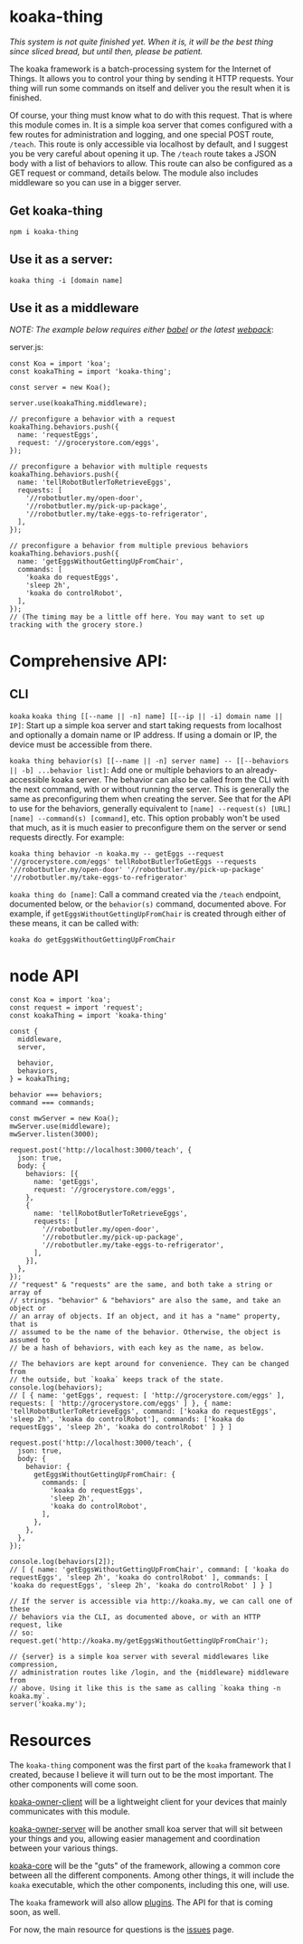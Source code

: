 # koaka-thing

*This system is not quite finished yet. When it is, it will be the best thing since sliced bread, but until then, please be patient.*

The koaka framework is a batch-processing system for the Internet of Things. It allows you to control your thing by sending it HTTP requests. Your thing will run some commands on itself and deliver you the result when it is finished.

Of course, your thing must know what to do with this request. That is where this module comes in. It is a simple koa server that comes configured with a few routes for administration and logging, and one special POST route, `/teach`. This route is only accessible via localhost by default, and I suggest you be very careful about opening it up. The `/teach` route takes a JSON body with a list of behaviors to allow. This route can also be configured as a GET request or command, details below. The module also includes middleware so you can use in a bigger server.

## Get koaka-thing

    npm i koaka-thing

## Use it as a server:

    koaka thing -i [domain name]

## Use it as a middleware
*NOTE: The example below requires either [babel][] or the latest [webpack][]*:

server.js:

```
const Koa = import 'koa';
const koakaThing = import 'koaka-thing';

const server = new Koa();

server.use(koakaThing.middleware);

// preconfigure a behavior with a request
koakaThing.behaviors.push({
  name: 'requestEggs',
  request: '//grocerystore.com/eggs',
});

// preconfigure a behavior with multiple requests
koakaThing.behaviors.push({
  name: 'tellRobotButlerToRetrieveEggs',
  requests: [
    '//robotbutler.my/open-door',
    '//robotbutler.my/pick-up-package',
    '//robotbutler.my/take-eggs-to-refrigerator',
  ],
});

// preconfigure a behavior from multiple previous behaviors
koakaThing.behaviors.push({
  name: 'getEggsWithoutGettingUpFromChair',
  commands: [
    'koaka do requestEggs',
    'sleep 2h',
    'koaka do controlRobot',
  ],
});
// (The timing may be a little off here. You may want to set up tracking with the grocery store.)
```

# Comprehensive API:

## CLI

`koaka`
`koaka thing [[--name || -n] name] [[--ip || -i] domain name || IP]`: Start up a simple koa server and start taking requests from localhost and optionally a domain name or IP address. If using a domain or IP, the device must be accessible from there.

`koaka thing behavior(s) [[--name || -n] server name] -- [[--behaviors || -b] ...behavior list]`: Add one or multiple behaviors to an already-accessible koaka server. The behavior can also be called from the CLI with the next command, with or without running the server. This is generally the same as preconfiguring them when creating the server. See that for the API to use for the behaviors, generally equivalent to `[name] --request(s) [URL] [name] --command(s) [command]`, etc. This option probably won't be used that much, as it is much easier to preconfigure them on the server or send requests directly. For example:

    koaka thing behavior -n koaka.my -- getEggs --request '//grocerystore.com/eggs' tellRobotButlerToGetEggs --requests '//robotbutler.my/open-door' '//robotbutler.my/pick-up-package' '//robotbutler.my/take-eggs-to-refrigerator'

`koaka thing do [name]`: Call a command created via the `/teach` endpoint, documented below, or the `behavior(s)` command, documented above. For example, if `getEggsWithoutGettingUpFromChair` is created through either of these means, it can be called with:

    koaka do getEggsWithoutGettingUpFromChair

# node API

```
const Koa = import 'koa';
const request = import 'request';
const koakaThing = import 'koaka-thing'

const {
  middleware,
  server,

  behavior,
  behaviors,
} = koakaThing;

behavior === behaviors;
command === commands;

const mwServer = new Koa();
mwServer.use(middleware);
mwServer.listen(3000);

request.post('http://localhost:3000/teach', {
  json: true,
  body: {
    behaviors: [{
      name: 'getEggs',
      request: '//grocerystore.com/eggs',
    },
    {
      name: 'tellRobotButlerToRetrieveEggs',
      requests: [
        '//robotbutler.my/open-door',
        '//robotbutler.my/pick-up-package',
        '//robotbutler.my/take-eggs-to-refrigerator',
      ],
    }],
  },
});
// "request" & "requests" are the same, and both take a string or array of
// strings. "behavior" & "behaviors" are also the same, and take an object or
// an array of objects. If an object, and it has a "name" property, that is
// assumed to be the name of the behavior. Otherwise, the object is assumed to
// be a hash of behaviors, with each key as the name, as below.

// The behaviors are kept around for convenience. They can be changed from
// the outside, but `koaka` keeps track of the state.
console.log(behaviors);
// [ { name: 'getEggs', request: [ 'http://grocerystore.com/eggs' ], requests: [ 'http://grocerystore.com/eggs' ] }, { name: 'tellRobotButlerToRetrieveEggs', command: ['koaka do requestEggs', 'sleep 2h', 'koaka do controlRobot'], commands: ['koaka do requestEggs', 'sleep 2h', 'koaka do controlRobot' ] } ]

request.post('http://localhost:3000/teach', {
  json: true,
  body: {
    behavior: {
      getEggsWithoutGettingUpFromChair: {
        commands: [
          'koaka do requestEggs',
          'sleep 2h',
          'koaka do controlRobot',
        ],
      },
    },
  },
});

console.log(behaviors[2]);
// [ { name: 'getEggsWithoutGettingUpFromChair', command: [ 'koaka do requestEggs', 'sleep 2h', 'koaka do controlRobot' ], commands: [ 'koaka do requestEggs', 'sleep 2h', 'koaka do controlRobot' ] } ]

// If the server is accessible via http://koaka.my, we can call one of these
// behaviors via the CLI, as documented above, or with an HTTP request, like
// so:
request.get('http://koaka.my/getEggsWithoutGettingUpFromChair');

// {server} is a simple koa server with several middlewares like compression,
// administration routes like /login, and the {middleware} middleware from
// above. Using it like this is the same as calling `koaka thing -n koaka.my`.
server('koaka.my');
```

# Resources

The `koaka-thing` component was the first part of the `koaka` framework that I created, because I believe it will turn out to be the most important. The other components will come soon.

[koaka-owner-client][] will be  a lightweight client for your devices that mainly communicates with this module.

[koaka-owner-server][] will be another small koa server that will sit between your things and you, allowing easier management and coordination between your various things.

[koaka-core][] will be the "guts" of the framework, allowing a common core between all the different components. Among other things, it will include the `koaka` executable, which the other components, including this one, will use.

The `koaka` framework will also allow [plugins][koaka-plugins]. The API for that is coming soon, as well.

For now, the main resource for questions is the [issues][issues] page.

[babel]: http://babeljs.io
[webpack]: http://webpack.js.org
[koaka-owner-client]: http://github.com/trisys3/koaka-owner-client
[koaka-owner-server]: http://github.com/trisys3/koaka-owner-server
[koaka-core]: http://github.com/trisys3/koaka-core
[koaka-plugins]: http://npms.io/search?q=keywords:koaka
[issues]: http://github.com/trisys3/koaka-thing/issues
